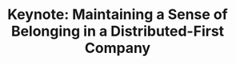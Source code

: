 ---
output: false
type: conference
location: Stockholm 🇸🇪
name: SERT Conference on Software Engineering 2024
title: "Keynote: Maintaining a Sense of Belonging in a Distributed-First Company"
links:
  - type: web
    link: https://rethought.se/conference/sert-conference-2024/
---